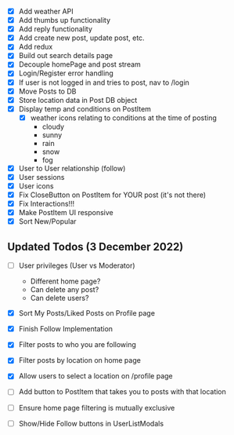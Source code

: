 -   [x] Add weather API
-   [x] Add thumbs up functionality
-   [x] Add reply functionality
-   [x] Add create new post, update post, etc.
-   [x] Add redux
-   [x] Build out search details page
-   [x] Decouple homePage and post stream
-   [x] Login/Register error handling
-   [x] If user is not logged in and tries to post, nav to /login
-   [x] Move Posts to DB
-   [x] Store location data in Post DB object
-   [x] Display temp and conditions on PostItem
    -   [x] weather icons relating to conditions at the time of posting
        -   cloudy
        -   sunny
        -   rain
        -   snow
        -   fog
-   [x] User to User relationship (follow)
-   [x] User sessions
-   [x] User icons
-   [x] Fix CloseButton on PostItem for YOUR post (it's not there)
-   [x] Fix Interactions!!!
-   [x] Make PostItem UI responsive
-   [x] Sort New/Popular

## Updated Todos (3 December 2022)

-   [ ] User privileges (User vs Moderator)

    -   Different home page?
    -   Can delete any post?
    -   Can delete users?

-   [x] Sort My Posts/Liked Posts on Profile page
-   [x] Finish Follow Implementation
-   [x] Filter posts to who you are following
-   [x] Filter posts by location on home page
-   [x] Allow users to select a location on /profile page
-   [ ] Add button to PostItem that takes you to posts with that location
-   [ ] Ensure home page filtering is mutually exclusive
-   [ ] Show/Hide Follow buttons in UserListModals
